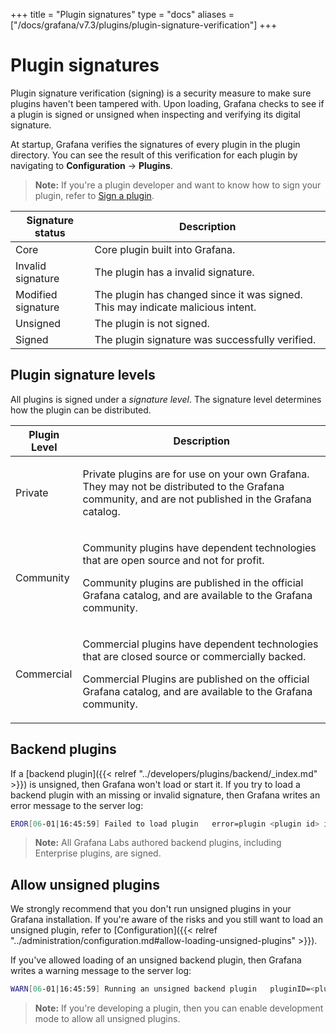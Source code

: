 +++
title = "Plugin signatures"
type = "docs"
aliases = ["/docs/grafana/v7.3/plugins/plugin-signature-verification"]
+++

# Plugin signatures

Plugin signature verification (signing) is a security measure to make sure plugins haven't been tampered with. Upon loading, Grafana checks to see if a plugin is signed or unsigned when inspecting and verifying its digital signature.

At startup, Grafana verifies the signatures of every plugin in the plugin directory. You can see the result of this verification for each plugin by navigating to **Configuration** -> **Plugins**.

> **Note:** If you're a plugin developer and want to know how to sign your plugin, refer to [Sign a plugin](https://grafana.com/developers/plugin-tools/publish-a-plugin/sign-a-plugin).

| Signature status | Description |
| ---------------- | ----------- |
| Core | Core plugin built into Grafana. |
| Invalid signature | The plugin has a invalid signature. |
| Modified signature | The plugin has changed since it was signed. This may indicate malicious intent. |
| Unsigned | The plugin is not signed. |
| Signed | The plugin signature was successfully verified. |

## Plugin signature levels

All plugins is signed under a _signature level_. The signature level determines how the plugin can be distributed.

|**Plugin Level**|**Description**|
|---|---|
|Private|<p>Private plugins are for use on your own Grafana. They may not be distributed to the Grafana community, and are not published in the Grafana catalog.</p>|
|Community|<p>Community plugins have dependent technologies that are open source and not for profit.</p><p>Community plugins are published in the official Grafana catalog, and are available to the Grafana community.</p>|
|Commercial|<p>Commercial plugins have dependent technologies that are closed source or commercially backed.</p><p>Commercial Plugins are published on the official Grafana catalog, and are available to the Grafana community.</p>|

## Backend plugins

If a [backend plugin]({{< relref "../developers/plugins/backend/_index.md" >}}) is unsigned, then Grafana won't load or start it. If you try to load a backend plugin with an missing or invalid signature, then Grafana writes an error message to the server log:

```bash
EROR[06-01|16:45:59] Failed to load plugin   error=plugin <plugin id> is unsigned
```

> **Note:** All Grafana Labs authored backend plugins, including Enterprise plugins, are signed.

## Allow unsigned plugins

We strongly recommend that you don't run unsigned plugins in your Grafana installation. If you're aware of the risks and you still want to load an unsigned plugin, refer to [Configuration]({{< relref "../administration/configuration.md#allow-loading-unsigned-plugins" >}}).

If you've allowed loading of an unsigned backend plugin, then Grafana writes a warning message to the server log:

```bash
WARN[06-01|16:45:59] Running an unsigned backend plugin   pluginID=<plugin id>
```

> **Note:** If you're developing a plugin, then you can enable development mode to allow all unsigned plugins.
